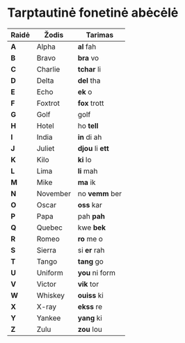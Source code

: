 # Tarptautinė fonetinė abėcėlė

| Raidė | Žodis    | Tarimas             |
| ----- | -------- | ------------------- |
| **A** | Alpha    | **al** fah          |
| **B** | Bravo    | **bra** vo          |
| **C** | Charlie  | **tchar** li        |
| **D** | Delta    | **del** tha         |
| **E** | Echo     | **ek** o            |
| **F** | Foxtrot  | **fox** trott       |
| **G** | Golf     | golf                |
| **H** | Hotel    | ho **tell**         |
| **I** | India    | **in** di ah        |
| **J** | Juliet   | **djou** li **ett** |
| **K** | Kilo     | **ki** lo           |
| **L** | Lima     | **li** mah          |
| **M** | Mike     | **ma** ik           |
| **N** | November | no **vemm** ber     |
| **O** | Oscar    | **oss** kar         |
| **P** | Papa     | pah **pah**         |
| **Q** | Quebec   | kwe **bek**         |
| **R** | Romeo    | **ro** me o         |
| **S** | Sierra   | si **er** rah       |
| **T** | Tango    | **tang** go         |
| **U** | Uniform  | **you** ni form     |
| **V** | Victor   | **vik** tor         |
| **W** | Whiskey  | **ouiss** ki        |
| **X** | X-ray    | **ekss** re         |
| **Y** | Yankee   | **yang** ki         |
| **Z** | Zulu     | **zou** lou         |
